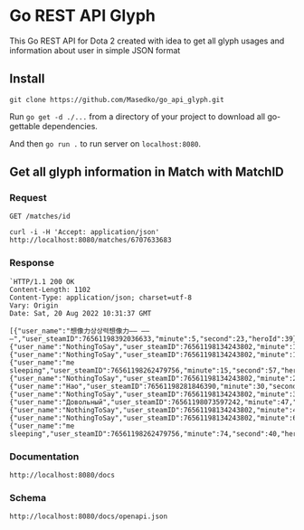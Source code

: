 # Go REST API Glyph

This Go REST API for Dota 2 created with idea to get all glyph usages and information about user in simple JSON format

## Install
`git clone https://github.com/Masedko/go_api_glyph.git`

Run `go get -d ./...` from a directory of your project to download all go-gettable dependencies.

And then `go run .` to run server on `localhost:8080`.

## Get all glyph information in Match with MatchID

### Request

`GET /matches/id`

`curl -i -H 'Accept: application/json' http://localhost:8080/matches/6707633683`
### Response

    `HTTP/1.1 200 OK
    Content-Length: 1102
    Content-Type: application/json; charset=utf-8
    Vary: Origin
    Date: Sat, 20 Aug 2022 10:31:37 GMT

    [{"user_name":"想像力상상력想像力—— —— —","user_steamID":76561198392036633,"minute":5,"second":23,"heroId":39},
    {"user_name":"NothingToSay","user_steamID":76561198134243802,"minute":11,"second":6,"heroId":90},
    {"user_name":"NothingToSay","user_steamID":76561198134243802,"minute":14,"second":40,"heroId":90},
    {"user_name":"me sleeping","user_steamID":76561198262479756,"minute":15,"second":57,"heroId":47},
    {"user_name":"NothingToSay","user_steamID":76561198134243802,"minute":28,"second":44,"heroId":90},
    {"user_name":"Hao","user_steamID":76561198281846390,"minute":30,"second":42,"heroId":114},
    {"user_name":"NothingToSay","user_steamID":76561198134243802,"minute":33,"second":35,"heroId":90},
    {"user_name":"Довольный","user_steamID":76561198073597242,"minute":47,"second":3,"heroId":3},
    {"user_name":"NothingToSay","user_steamID":76561198134243802,"minute":47,"second":7,"heroId":90},
    {"user_name":"NothingToSay","user_steamID":76561198134243802,"minute":65,"second":7,"heroId":90},
    {"user_name":"me sleeping","user_steamID":76561198262479756,"minute":74,"second":40,"heroId":47}]`
### Documentation
`http://localhost:8080/docs`
### Schema
`http://localhost:8080/docs/openapi.json`
